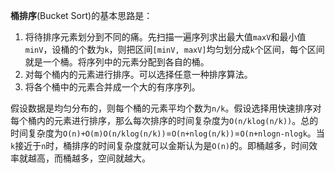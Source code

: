**桶排序**(Bucket Sort)的基本思路是：

1. 将待排序元素划分到不同的痛。先扫描一遍序列求出最大值`maxV`和最小值`minV`，设桶的个数为`k`，则把区间`[minV, maxV]`均匀划分成`k`个区间，每个区间就是一个桶。将序列中的元素分配到各自的桶。
2. 对每个桶内的元素进行排序。可以选择任意一种排序算法。
3. 将各个桶中的元素合并成一个大的有序序列。


假设数据是均匀分布的，则每个桶的元素平均个数为`n/k`。假设选择用快速排序对每个桶内的元素进行排序，那么每次排序的时间复杂度为`O(n/klog(n/k))`。总的时间复杂度为`O(n)+O(m)O(n/klog(n/k))`=`O(n+nlog(n/k))`=`O(n+nlogn-nlogk`。当`k`接近于`n`时，桶排序的时间复杂度就可以金斯认为是`O(n)`的。即桶越多，时间效率就越高，而桶越多，空间就越大。
